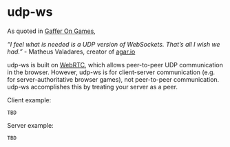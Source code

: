 # udp-ws

As quoted in [Gaffer On Games](https://gafferongames.com/post/why_cant_i_send_udp_packets_from_a_browser/),

<em>“I feel what is needed is a UDP version of WebSockets. That’s all I wish we had.”</em> - Matheus Valadares, creator of [agar.io](https://agar.io/)

udp-ws is built on [WebRTC](https://webrtc.org/), which allows peer-to-peer UDP communication in the browser. However, udp-ws is for client-server communication (e.g. for server-authoritative browser games), not peer-to-peer communication. udp-ws accomplishes this by treating your server as a peer.

Client example:
```
TBD
```

Server example:
```
TBD
```
